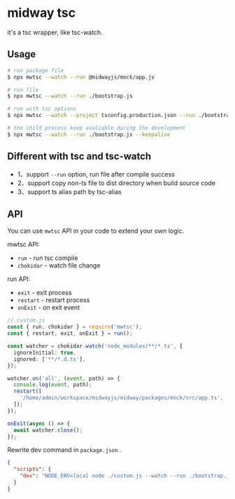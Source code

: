 # midway tsc

it's a tsc wrapper, like tsc-watch.

## Usage

```bash
# run package file
$ npx mwtsc --watch --run @midwayjs/mock/app.js

# run file
$ npx mwtsc --watch --run ./bootstrap.js

# run with tsc options
$ npx mwtsc --watch --project tsconfig.production.json --run ./bootstrap.js

# the child process keep avaliable during the development
$ npx mwtsc --watch --run ./bootstrap.js --keepalive
```

## Different with tsc and tsc-watch

* 1、support `--run` option, run file after compile success
* 2、support copy non-ts file to dist directory when build source code
* 3、support ts alias path by tsc-alias

## API

You can use `mwtsc` API in your code to extend your own logic.

mwtsc API:

* `run` - run tsc compile
* `chokidar` - watch file change

run API:
* `exit` - exit process
* `restart` - restart process
* `onExit` - on exit event

```ts
// custom.js
const { run, chokidar } = require('mwtsc');
const { restart, exit, onExit } = run();

const watcher = chokidar.watch('node_modules/**/*.ts', {
  ignoreInitial: true,
  ignored: ['**/*.d.ts'],
});

watcher.on('all', (event, path) => {
  console.log(event, path);
  restart([
    '/home/admin/workspace/midwayjs/midway/packages/mock/src/app.ts',
  ]);
});

onExit(async () => {
  await watcher.close();
});

```

Rewrite dev command in `package.json` .

```json
{
  "scripts": {
    "dev": "NODE_ENV=local node ./custom.js --watch --run ./bootstrap.js"
  }
}
```
